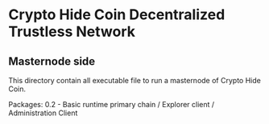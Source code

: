 # Crypto Hide Coin Decentralized Trustless Network

Masternode side
-

This directory contain all executable file to run a masternode of Crypto Hide Coin.

Packages:
0.2 - Basic runtime primary chain / Explorer client / Administration Client
